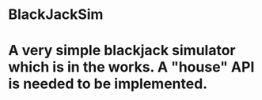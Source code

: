 # BlackJackSim
# A very simple blackjack simulator which is in the works. A "house" API is needed to be implemented.
